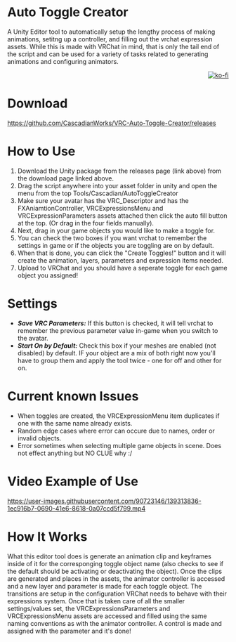 # Auto Toggle Creator
A Unity Editor tool to automatically setup the lengthy process of making animations, setitng up a controller, and filling out the vrchat expression assets.
While this is made with VRChat in mind, that is only the tail end of the script and can be used for a variety of tasks related to generating animations and configuring animators.<p align="right">[![ko-fi](https://ko-fi.com/img/githubbutton_sm.svg)](https://ko-fi.com/N4N06S00V)</p>
# Download

https://github.com/CascadianWorks/VRC-Auto-Toggle-Creator/releases

# How to Use
1. Download the Unity package from the releases page (link above) from the download page linked above.
2. Drag the script anywhere into your asset folder in unity and open the menu from the top Tools/Cascadian/AutoToggleCreator
4. Make sure your avatar has the VRC_Descriptor and has the FXAniamtionController, VRCExpressionsMenu and VRCExpressionParameters assets attached then click the auto fill button at the top. (Or drag in the four fields manually).
5. Next, drag in your game objects you would like to make a toggle for.
6. You can check the two boxes if you want vrchat to remember the settings in game or if the objects you are toggling are on by default.
7. When that is done, you can click the "Create Toggles!" button and it will create the animation, layers, parameters and expression items needed.
8. Upload to VRChat and you should have a seperate toggle for each game object you assigned!
# Settings
- ***Save VRC Parameters:*** If this button is checked, it will tell vrchat to remember the previous parameter value in-game when you switch to the avatar.
- ***Start On by Default:*** Check this box if your meshes are enabled (not disabled) by default. IF your object are a mix of both right now you'll have to group them and apply the tool twice - one for off and other for on.
# Current known Issues
- When toggles are created, the VRCExpressionMenu item duplicates if one with the same name already exists.
- Random edge cases where error can occure due to names, order or invalid objects.
- Error sometimes when selecting multiple game objects in scene. Does not effect anything but NO CLUE why :/

# Video Example of Use
https://user-images.githubusercontent.com/90723146/139313836-1ec916b7-0690-41e6-8618-0a07ccd5f799.mp4

# How It Works
What this editor tool does is generate an animation clip and keyframes inside of it for the corresponging toggle object name (also checks to see if the default should be activating or deactivating the object). Once the clips are generated and places in the assets, the animator controller is accessed and a new layer and parameter is made for each toggle object. The transitions are setup in the configuration VRChat needs to behave with their expressions system. Once that is taken care of all the smaller settings/values set, the VRCExpressionsParameters and VRCExpressionsMenu assets are accessed and filled using the same naming conventions as with the animator controller. A control is made and assigned with the parameter and it's done!
